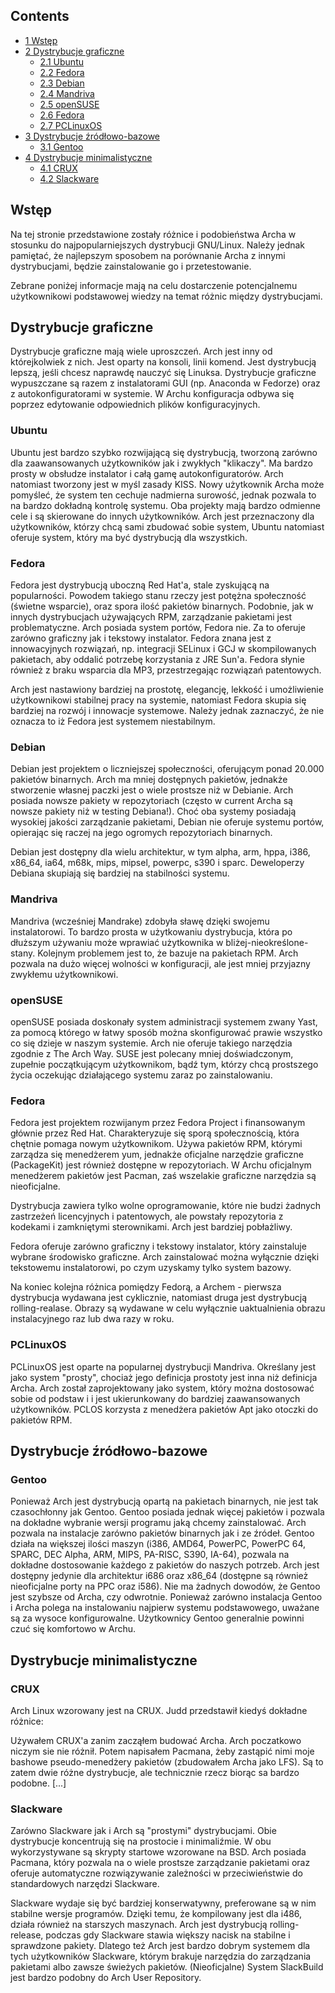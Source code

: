 ## Contents

*   [1 Wstęp](#Wst.C4.99p)
*   [2 Dystrybucje graficzne](#Dystrybucje_graficzne)
    *   [2.1 Ubuntu](#Ubuntu)
    *   [2.2 Fedora](#Fedora)
    *   [2.3 Debian](#Debian)
    *   [2.4 Mandriva](#Mandriva)
    *   [2.5 openSUSE](#openSUSE)
    *   [2.6 Fedora](#Fedora_2)
    *   [2.7 PCLinuxOS](#PCLinuxOS)
*   [3 Dystrybucje źródłowo-bazowe](#Dystrybucje_.C5.BAr.C3.B3d.C5.82owo-bazowe)
    *   [3.1 Gentoo](#Gentoo)
*   [4 Dystrybucje minimalistyczne](#Dystrybucje_minimalistyczne)
    *   [4.1 CRUX](#CRUX)
    *   [4.2 Slackware](#Slackware)

## Wstęp

Na tej stronie przedstawione zostały różnice i podobieństwa Archa w stosunku do najpopularniejszych dystrybucji GNU/Linux. Należy jednak pamiętać, że najlepszym sposobem na porównanie Archa z innymi dystrybucjami, będzie zainstalowanie go i przetestowanie.

Zebrane poniżej informacje mają na celu dostarczenie potencjalnemu użytkownikowi podstawowej wiedzy na temat różnic między dystrybucjami.

## Dystrybucje graficzne

Dystrybucje graficzne mają wiele uproszczeń. Arch jest inny od którejkolwiek z nich. Jest oparty na konsoli, linii komend. Jest dystrybucją lepszą, jeśli chcesz naprawdę nauczyć się Linuksa. Dystrybucje graficzne wypuszczane są razem z instalatorami GUI (np. Anaconda w Fedorze) oraz z autokonfiguratorami w systemie. W Archu konfiguracja odbywa się poprzez edytowanie odpowiednich plików konfiguracyjnych.

### Ubuntu

Ubuntu jest bardzo szybko rozwijającą się dystrybucją, tworzoną zarówno dla zaawansowanych użytkowników jak i zwykłych "klikaczy". Ma bardzo prosty w obsłudze instalator i całą gamę autokonfiguratorów. Arch natomiast tworzony jest w myśl zasady KISS. Nowy użytkownik Archa może pomyśleć, że system ten cechuje nadmierna surowość, jednak pozwala to na bardzo dokładną kontrolę systemu. Oba projekty mają bardzo odmienne cele i są skierowane do innych użytkowników. Arch jest przeznaczony dla użytkowników, którzy chcą sami zbudować sobie system, Ubuntu natomiast oferuje system, który ma być dystrybucją dla wszystkich.

### Fedora

Fedora jest dystrybucją uboczną Red Hat'a, stale zyskującą na popularności. Powodem takiego stanu rzeczy jest potężna społeczność (świetne wsparcie), oraz spora ilość pakietów binarnych. Podobnie, jak w innych dystrybucjach używających RPM, zarządzanie pakietami jest problematyczne. Arch posiada system portów, Fedora nie. Za to oferuje zarówno graficzny jak i tekstowy instalator. Fedora znana jest z innowacyjnych rozwiązań, np. integracji SELinux i GCJ w skompilowanych pakietach, aby oddalić potrzebę korzystania z JRE Sun'a. Fedora słynie również z braku wsparcia dla MP3, przestrzegając rozwiązań patentowych.

Arch jest nastawiony bardziej na prostotę, elegancję, lekkość i umożliwienie użytkownikowi stabilnej pracy na systemie, natomiast Fedora skupia się bardziej na rozwój i innowacje systemowe. Należy jednak zaznaczyć, że nie oznacza to iż Fedora jest systemem niestabilnym.

### Debian

Debian jest projektem o liczniejszej społeczności, oferującym ponad 20.000 pakietów binarnych. Arch ma mniej dostępnych pakietów, jednakże stworzenie własnej paczki jest o wiele prostsze niż w Debianie. Arch posiada nowsze pakiety w repozytoriach (często w current Archa są nowsze pakiety niż w testing Debiana!). Choć oba systemy posiadają wysokiej jakości zarządzanie pakietami, Debian nie oferuje systemu portów, opierając się raczej na jego ogromych repozytoriach binarnych.

Debian jest dostępny dla wielu architektur, w tym alpha, arm, hppa, i386, x86_64, ia64, m68k, mips, mipsel, powerpc, s390 i sparc. Deweloperzy Debiana skupiają się bardziej na stabilności systemu.

### Mandriva

Mandriva (wcześniej Mandrake) zdobyła sławę dzięki swojemu instalatorowi. To bardzo prosta w użytkowaniu dystrybucja, która po dłuższym używaniu może wprawiać użytkownika w bliżej-nieokreślone-stany. Kolejnym problemem jest to, że bazuje na pakietach RPM. Arch pozwala na dużo więcej wolności w konfiguracji, ale jest mniej przyjazny zwykłemu użytkownikowi.

### openSUSE

openSUSE posiada doskonały system administracji systemem zwany Yast, za pomocą którego w łatwy sposób można skonfigurować prawie wszystko co się dzieje w naszym systemie. Arch nie oferuje takiego narzędzia zgodnie z The Arch Way. SUSE jest polecany mniej doświadczonym, zupełnie początkującym użytkownikom, bądź tym, którzy chcą prostszego życia oczekując działającego systemu zaraz po zainstalowaniu.

### Fedora

Fedora jest projektem rozwijanym przez Fedora Project i finansowanym głównie przez Red Hat. Charakteryzuje się sporą społecznością, która chętnie pomaga nowym użytkownikom. Używa pakietów RPM, którymi zarządza się menedżerem yum, jednakże oficjalne narzędzie graficzne (PackageKit) jest również dostępne w repozytoriach. W Archu oficjalnym menedżerem pakietów jest Pacman, zaś wszelakie graficzne narzędzia są nieoficjalne.

Dystrybucja zawiera tylko wolne oprogramowanie, które nie budzi żadnych zastrzeżeń licencyjnych i patentowych, ale powstały repozytoria z kodekami i zamkniętymi sterownikami. Arch jest bardziej pobłażliwy.

Fedora oferuje zarówno graficzny i tekstowy instalator, który zainstaluje wybrane środowisko graficzne. Arch zainstalować można wyłącznie dzięki tekstowemu instalatorowi, po czym uzyskamy tylko system bazowy.

Na koniec kolejna różnica pomiędzy Fedorą, a Archem - pierwsza dystrybucja wydawana jest cyklicznie, natomiast druga jest dystrybucją rolling-realase. Obrazy są wydawane w celu wyłącznie uaktualnienia obrazu instalacyjnego raz lub dwa razy w roku.

### PCLinuxOS

PCLinuxOS jest oparte na popularnej dystrybucji Mandriva. Określany jest jako system "prosty", chociaż jego definicja prostoty jest inna niż definicja Archa. Arch został zaprojektowany jako system, który można dostosować sobie od podstaw i i jest ukierunkowany do bardziej zaawansowanych użytkowników. PCLOS korzysta z menedżera pakietów Apt jako otoczki do pakietów RPM.

## Dystrybucje źródłowo-bazowe

### Gentoo

Ponieważ Arch jest dystrybucją opartą na pakietach binarnych, nie jest tak czasochłonny jak Gentoo. Gentoo posiada jednak więcej pakietów i pozwala na dokładne wybranie wersji programu jaką chcemy zainstalować. Arch pozwala na instalacje zarówno pakietów binarnych jak i ze źródeł. Gentoo działa na większej ilości maszyn (i386, AMD64, PowerPC, PowerPC 64, SPARC, DEC Alpha, ARM, MIPS, PA-RISC, S390, IA-64), pozwala na dokładne dostosowanie każdego z pakietów do naszych potrzeb. Arch jest dostępny jedynie dla architektur i686 oraz x86_64 (dostępne są również nieoficjalne porty na PPC oraz i586). Nie ma żadnych dowodów, że Gentoo jest szybsze od Archa, czy odwrotnie. Ponieważ zarówno instalacja Gentoo i Archa polega na instalowaniu najpierw systemu podstawowego, uważane są za wysoce konfigurowalne. Użytkownicy Gentoo generalnie powinni czuć się komfortowo w Archu.

## Dystrybucje minimalistyczne

### CRUX

Arch Linux wzorowany jest na CRUX. Judd przedstawił kiedyś dokładne różnice:

Używałem CRUX'a zanim zacząłem budować Archa. Arch poczatkowo niczym sie nie różnił. Potem napisałem Pacmana, żeby zastąpić nimi moje bashowe pseudo-menedżery pakietów (zbudowałem Archa jako LFS). Są to zatem dwie różne dystrybucje, ale technicznie rzecz biorąc sa bardzo podobne. [...]

### Slackware

Zarówno Slackware jak i Arch są "prostymi" dystrybucjami. Obie dystrybucje koncentrują się na prostocie i minimaliźmie. W obu wykorzystywane są skrypty startowe wzorowane na BSD. Arch posiada Pacmana, który pozwala na o wiele prostsze zarządzanie pakietami oraz oferuje automatyczne rozwiązywanie zależności w przeciwieństwie do standardowych narzędzi Slackware.

Slackware wydaje się być bardziej konserwatywny, preferowane są w nim stabilne wersje programów. Dzięki temu, że kompilowany jest dla i486, działa również na starszych maszynach. Arch jest dystrybucją rolling-release, podczas gdy Slackware stawia większy nacisk na stabilne i sprawdzone pakiety. Dlatego też Arch jest bardzo dobrym systemem dla tych użytkowników Slackware, którym brakuje narzędzia do zarządzania pakietami albo zawsze świeżych pakietów. (Nieoficjalne) System SlackBuild jest bardzo podobny do Arch User Repository.